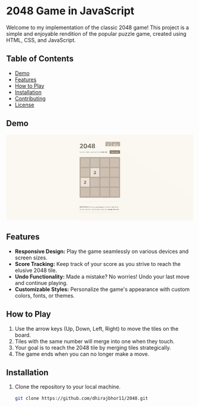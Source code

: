 # 2048 Game in JavaScript

Welcome to my implementation of the classic 2048 game! This project is a simple and enjoyable rendition of the popular puzzle game, created using HTML, CSS, and JavaScript.

## Table of Contents
- [Demo](#demo)
- [Features](#features)
- [How to Play](#how-to-play)
- [Installation](#installation)
- [Contributing](#contributing)
- [License](#license)

## Demo
![2048 Game Demo](./2048Gif.gif)


## Features
- **Responsive Design:** Play the game seamlessly on various devices and screen sizes.
- **Score Tracking:** Keep track of your score as you strive to reach the elusive 2048 tile.
- **Undo Functionality:** Made a mistake? No worries! Undo your last move and continue playing.
- **Customizable Styles:** Personalize the game's appearance with custom colors, fonts, or themes.

## How to Play
1. Use the arrow keys (Up, Down, Left, Right) to move the tiles on the board.
2. Tiles with the same number will merge into one when they touch.
3. Your goal is to reach the 2048 tile by merging tiles strategically.
4. The game ends when you can no longer make a move.

## Installation
1. Clone the repository to your local machine.
   ```bash
   git clone https://github.com/dhirajbhor11/2048.git